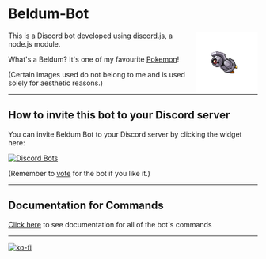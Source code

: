 # Beldum-Bot
<img src="https://github.com/Tony120914/beldum-bot-site/blob/main/public/assets/sprite.png" width=25% align="right">

This is a Discord bot developed using [discord.js](https://discord.js.org/), a node.js module.

What's a Beldum? It's one of my favourite [Pokemon](https://bulbapedia.bulbagarden.net/wiki/Beldum_(Pok%C3%A9mon))!

(Certain images used do not belong to me and is used solely for aesthetic reasons.)

---

## How to invite this bot to your Discord server
You can invite Beldum Bot to your Discord server by clicking the widget here:


[![Discord Bots](https://top.gg/api/widget/454764425090433034.svg)](https://top.gg/bot/454764425090433034/invite)

(Remember to [vote](https://top.gg/bot/454764425090433034/vote) for the bot if you like it.)

---

## Documentation for Commands
[Click here](https://tony120914.github.io/beldum-bot-site/#/commands) to see documentation for all of the bot's commands

---

[![ko-fi](https://ko-fi.com/img/githubbutton_sm.svg)](https://ko-fi.com/E1E06BU7C)
